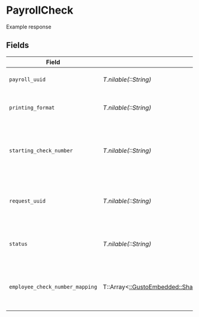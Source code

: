 # PayrollCheck

Example response


## Fields

| Field                                                                                                              | Type                                                                                                               | Required                                                                                                           | Description                                                                                                        |
| ------------------------------------------------------------------------------------------------------------------ | ------------------------------------------------------------------------------------------------------------------ | ------------------------------------------------------------------------------------------------------------------ | ------------------------------------------------------------------------------------------------------------------ |
| `payroll_uuid`                                                                                                     | *T.nilable(::String)*                                                                                              | :heavy_minus_sign:                                                                                                 | A unique identifier of the payroll.                                                                                |
| `printing_format`                                                                                                  | *T.nilable(::String)*                                                                                              | :heavy_minus_sign:                                                                                                 | The format the checks will be printed.                                                                             |
| `starting_check_number`                                                                                            | *T.nilable(::String)*                                                                                              | :heavy_minus_sign:                                                                                                 | The starting check number for the checks being printed.                                                            |
| `request_uuid`                                                                                                     | *T.nilable(::String)*                                                                                              | :heavy_minus_sign:                                                                                                 | A unique identifier of the Generated Document request                                                              |
| `status`                                                                                                           | *T.nilable(::String)*                                                                                              | :heavy_minus_sign:                                                                                                 | Current status of the Generated Document                                                                           |
| `employee_check_number_mapping`                                                                                    | T::Array<[::GustoEmbedded::Shared::EmployeeCheckNumberMapping](../../models/shared/employeechecknumbermapping.md)> | :heavy_minus_sign:                                                                                                 | An array of mapping employee uuids to their check numbers                                                          |